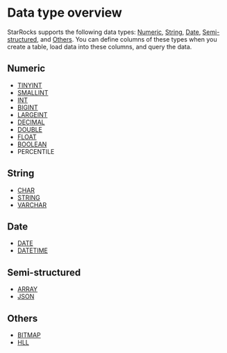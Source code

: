 # Data type overview

StarRocks supports the following data types: [Numeric](#numeric), [String](#string), [Date](#date), [Semi-structured](#semi-structured), and [Others](#others). You can define columns of these types when you create a table, load data into these columns, and query the data.

## Numeric

- [TINYINT](../data-types/TINYINT.md)
- [SMALLINT](../data-types/SMALLINT.md)
- [INT](../data-types/INT.md)
- [BIGINT](../data-types/BIGINT.md)
- [LARGEINT](../data-types/LARGEINT.md)
- [DECIMAL](../data-types/DECIMAL.md)
- [DOUBLE](../data-types/DOUBLE.md)
- [FLOAT](../data-types/FLOAT.md)
- [BOOLEAN](../data-types/BOOLEAN.md)
- PERCENTILE

## String

- [CHAR](../data-types/CHAR.md)
- [STRING](../data-types/STRING.md)
- [VARCHAR](../data-types/VARCHAR.md)

## Date

- [DATE](../data-types/DATE.md)
- [DATETIME](../data-types/DATETIME.md)

## Semi-structured

- [ARRAY](../data-types/Array.md)
- [JSON](../data-types/JSON.md)

## Others

- [BITMAP](../data-types/BITMAP.md)
- [HLL](../data-types/HLL.md)
